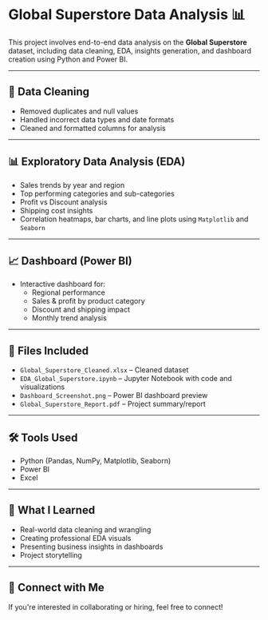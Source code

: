 # Global Superstore Data Analysis 📊

This project involves end-to-end data analysis on the **Global Superstore** dataset, including data cleaning, EDA, insights generation, and dashboard creation using Python and Power BI.

---

## 🧹 Data Cleaning
- Removed duplicates and null values
- Handled incorrect data types and date formats
- Cleaned and formatted columns for analysis

---

## 📊 Exploratory Data Analysis (EDA)
- Sales trends by year and region
- Top performing categories and sub-categories
- Profit vs Discount analysis
- Shipping cost insights
- Correlation heatmaps, bar charts, and line plots using `Matplotlib` and `Seaborn`

---

## 📈 Dashboard (Power BI)
- Interactive dashboard for:
  - Regional performance
  - Sales & profit by product category
  - Discount and shipping impact
  - Monthly trend analysis

---

## 📁 Files Included
- `Global_Superstore_Cleaned.xlsx` – Cleaned dataset
- `EDA_Global_Superstore.ipynb` – Jupyter Notebook with code and visualizations
- `Dashboard_Screenshot.png` – Power BI dashboard preview
- `Global_Superstore_Report.pdf` – Project summary/report

---

## 🛠 Tools Used
- Python (Pandas, NumPy, Matplotlib, Seaborn)
- Power BI
- Excel

---

## 🚀 What I Learned
- Real-world data cleaning and wrangling
- Creating professional EDA visuals
- Presenting business insights in dashboards
- Project storytelling

---

## 🔗 Connect with Me
If you're interested in collaborating or hiring, feel free to connect!

